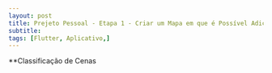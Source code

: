 ```yaml
---
layout: post
title: Prejeto Pessoal - Etapa 1 - Criar um Mapa em que é Possível Adicionar Pontos de Campo
subtitle:
tags: [Flutter, Aplicativo,]
---
```




**Classificação de Cenas
